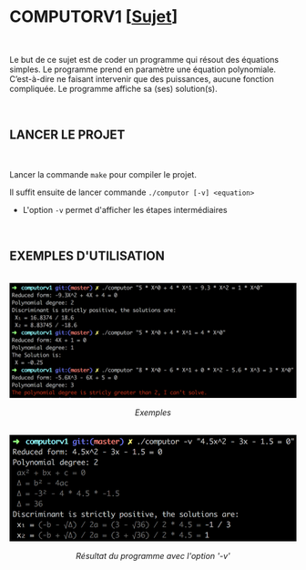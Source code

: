 # COMPUTORV1 [[Sujet](https://github.com/tvarnier/42/blob/master/algorithm/computorv1/subject.pdf)]

<br>

Le but de ce sujet est de coder un programme qui résout des équations simples. Le programme prend en paramètre une équation polynomiale. C’est-à-dire ne faisant intervenir que des puissances, aucune fonction compliquée. Le programme affiche sa (ses) solution(s).

<br>

## LANCER LE PROJET

<br>

Lancer la commande `make` pour compiler le projet.

Il suffit ensuite de lancer commande `./computor [-v] <equation>`

 * L'option `-v` permet d'afficher les étapes intermédiaires

<br>

## EXEMPLES D'UTILISATION

<br>

<div>
  <img src="https://github.com/tvarnier/42/blob/master/algorithm/computorv1/img/example.png">
  <p align="center" font-size="x-small"><i>Exemples</i></p>
</div>

<br>

<div>
  <img src="https://github.com/tvarnier/42/blob/master/algorithm/computorv1/img/example_verbose.png">
  <p align="center" font-size="x-small"><i>Résultat du programme avec l'option '-v'</i></p>
</div>
